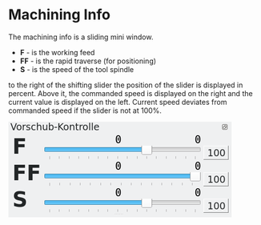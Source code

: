 # Machining Info

The machining info is a sliding mini window.

- **F** - is the working feed
- **FF** - is the rapid traverse (for positioning)
- **S** - is the speed of the tool spindle

to the right of the shifting slider the position of the slider is displayed in percent. Above it, the commanded speed is displayed on the right and the current value is displayed on the left. Current speed deviates from commanded speed if the slider is not at 100%.

![SpeedInfo](images/SpeedInfo.png)
